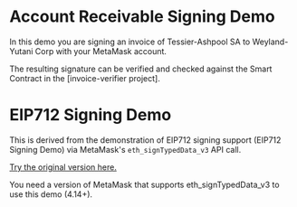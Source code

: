 # Account Receivable Signing Demo

In this demo you are signing an invoice of Tessier-Ashpool SA to Weyland-Yutani Corp with your MetaMask account.

The resulting signature can be verified and checked against the Smart Contract in the [invoice-verifier project].

# EIP712 Signing Demo

This is derived from the demonstration of EIP712 signing support (EIP712 Signing Demo) via MetaMask's `eth_signTypedData_v3` API call.

[Try the original version here.](https://weijiekoh.github.io/eip712-signing-demo/index.html)

You need a version of MetaMask that supports eth_signTypedData_v3 to use this demo (4.14+).